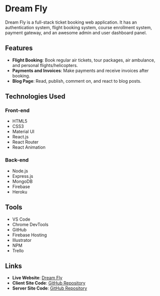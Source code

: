# Dream Fly

Dream Fly is a full-stack ticket booking web application. It has an authentication system, flight booking system, course enrollment system, payment gateway, and an awesome admin and user dashboard panel.

## Features

- **Flight Booking**: Book regular air tickets, tour packages, air ambulance, and personal flights/helicopters.
- **Payments and Invoices**: Make payments and receive invoices after booking.
- **Blog Page**: Read, publish, comment on, and react to blog posts.

## Technologies Used

### Front-end
- HTML5
- CSS3
- Material UI
- React.js
- React Router
- React Animation

### Back-end
- Node.js
- Express.js
- MongoDB
- Firebase
- Heroku

## Tools
- VS Code
- Chrome DevTools
- GitHub
- Firebase Hosting
- Illustrator
- NPM
- Trello

## Links

- **Live Website**: [Dream Fly](https://wedreamfly.web.app/)
- **Client Site Code**: [GitHub Repository](https://github.com/alifahmednowshad/dreamfly)
- **Server Site Code**: [GitHub Repository](https://github.com/alifahmednowshad/dreamfly-api)

